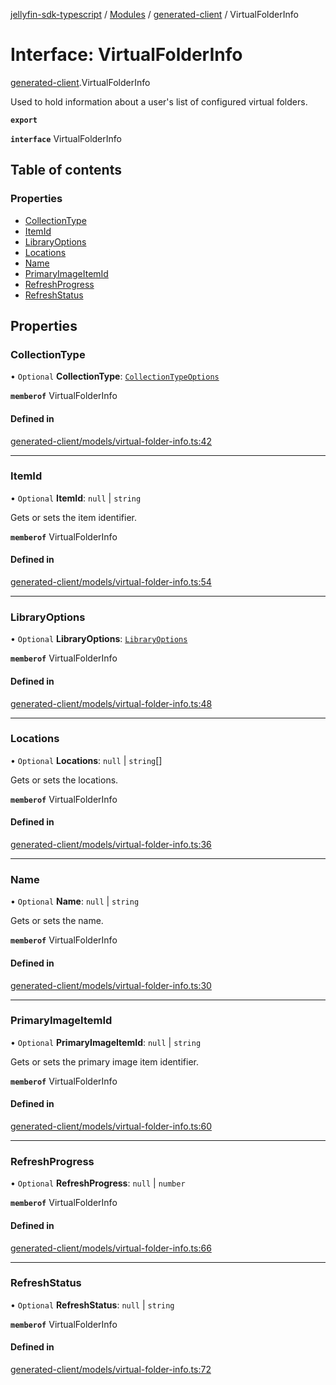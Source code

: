 [jellyfin-sdk-typescript](../README.md) / [Modules](../modules.md) / [generated-client](../modules/generated_client.md) / VirtualFolderInfo

# Interface: VirtualFolderInfo

[generated-client](../modules/generated_client.md).VirtualFolderInfo

Used to hold information about a user\'s list of configured virtual folders.

**`export`**

**`interface`** VirtualFolderInfo

## Table of contents

### Properties

- [CollectionType](generated_client.VirtualFolderInfo.md#collectiontype)
- [ItemId](generated_client.VirtualFolderInfo.md#itemid)
- [LibraryOptions](generated_client.VirtualFolderInfo.md#libraryoptions)
- [Locations](generated_client.VirtualFolderInfo.md#locations)
- [Name](generated_client.VirtualFolderInfo.md#name)
- [PrimaryImageItemId](generated_client.VirtualFolderInfo.md#primaryimageitemid)
- [RefreshProgress](generated_client.VirtualFolderInfo.md#refreshprogress)
- [RefreshStatus](generated_client.VirtualFolderInfo.md#refreshstatus)

## Properties

### CollectionType

• `Optional` **CollectionType**: [`CollectionTypeOptions`](../enums/generated_client.CollectionTypeOptions.md)

**`memberof`** VirtualFolderInfo

#### Defined in

[generated-client/models/virtual-folder-info.ts:42](https://github.com/thornbill/jellyfin-sdk-typescript/blob/644c849/src/generated-client/models/virtual-folder-info.ts#L42)

___

### ItemId

• `Optional` **ItemId**: ``null`` \| `string`

Gets or sets the item identifier.

**`memberof`** VirtualFolderInfo

#### Defined in

[generated-client/models/virtual-folder-info.ts:54](https://github.com/thornbill/jellyfin-sdk-typescript/blob/644c849/src/generated-client/models/virtual-folder-info.ts#L54)

___

### LibraryOptions

• `Optional` **LibraryOptions**: [`LibraryOptions`](generated_client.LibraryOptions.md)

**`memberof`** VirtualFolderInfo

#### Defined in

[generated-client/models/virtual-folder-info.ts:48](https://github.com/thornbill/jellyfin-sdk-typescript/blob/644c849/src/generated-client/models/virtual-folder-info.ts#L48)

___

### Locations

• `Optional` **Locations**: ``null`` \| `string`[]

Gets or sets the locations.

**`memberof`** VirtualFolderInfo

#### Defined in

[generated-client/models/virtual-folder-info.ts:36](https://github.com/thornbill/jellyfin-sdk-typescript/blob/644c849/src/generated-client/models/virtual-folder-info.ts#L36)

___

### Name

• `Optional` **Name**: ``null`` \| `string`

Gets or sets the name.

**`memberof`** VirtualFolderInfo

#### Defined in

[generated-client/models/virtual-folder-info.ts:30](https://github.com/thornbill/jellyfin-sdk-typescript/blob/644c849/src/generated-client/models/virtual-folder-info.ts#L30)

___

### PrimaryImageItemId

• `Optional` **PrimaryImageItemId**: ``null`` \| `string`

Gets or sets the primary image item identifier.

**`memberof`** VirtualFolderInfo

#### Defined in

[generated-client/models/virtual-folder-info.ts:60](https://github.com/thornbill/jellyfin-sdk-typescript/blob/644c849/src/generated-client/models/virtual-folder-info.ts#L60)

___

### RefreshProgress

• `Optional` **RefreshProgress**: ``null`` \| `number`

**`memberof`** VirtualFolderInfo

#### Defined in

[generated-client/models/virtual-folder-info.ts:66](https://github.com/thornbill/jellyfin-sdk-typescript/blob/644c849/src/generated-client/models/virtual-folder-info.ts#L66)

___

### RefreshStatus

• `Optional` **RefreshStatus**: ``null`` \| `string`

**`memberof`** VirtualFolderInfo

#### Defined in

[generated-client/models/virtual-folder-info.ts:72](https://github.com/thornbill/jellyfin-sdk-typescript/blob/644c849/src/generated-client/models/virtual-folder-info.ts#L72)
